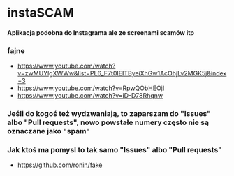# instaSCAM

#### Aplikacja podobna do Instagrama ale ze screenami scamów itp

### fajne
- https://www.youtube.com/watch?v=zwMUYlgXWWw&list=PL6_F7t0IEITByeiXhGw1AcOhjLv2MGK5j&index=3
- https://www.youtube.com/watch?v=RpwQObHEOjI
- https://www.youtube.com/watch?v=iD-D78Rhqnw

### Jeśli do kogoś też wydzwaniają, to zaparszam do "Issues" albo "Pull requests", nowo powstałe numery często nie są oznaczane jako "spam"

### Jak ktoś ma pomysl to tak samo "Issues" albo "Pull requests"


- https://github.com/ronin/fake
